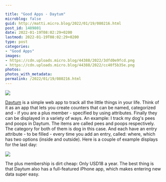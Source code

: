 ```yaml
---

title: "Good Apps - Daytum"
microblog: false
guid: http://matti.micro.blog/2022/01/19/080216.html
post_id: 1489801
date: 2022-01-19T08:02:29+0200
lastmod: 2022-01-19T08:02:29+0200
type: post
categories:
- "Good Apps"
images:
- https://cdn.uploads.micro.blog/44388/2022/3dfd0e9fcd.png
- https://cdn.uploads.micro.blog/44388/2022/cc40f5b35e.png
photos:
photos_with_metadata:
permalink: /2022/01/19/080216.html
---
```

![](/media/uploads/2022/3dfd0e9fcd.png)

[Daytum](https://daytum.com) is a simple web app to track all the little things in your life. Think of it as an app that lets you create counters that can be named, categorized and - if you are a plus member - specified by using attributes. Finally they can be displayed in a variety of ways. An example: I track my dog's pees and poops in Daytum. The items are called pees and poops respectively. The category for both of them is dog in this case. And each have an entry attribute - to be filled - every time you add an entry, called: where, which has two options (inside and outside). Here is a couple of example displays for the last day:

![](/media/uploads/2022/cc40f5b35e.png)

The plus membership is dirt cheap: Only USD18 a year. The best thing is that Daytum also has a full-featured iPhone app, which makes entering new data super easy.
